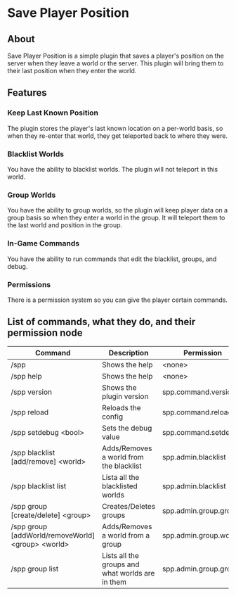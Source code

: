 # Save Player Position
## About
Save Player Position is a simple plugin that saves a player's position on the server when they leave a world or the server. This plugin will bring them to their last position when they enter the world.
## Features
### Keep Last Known Position
The plugin stores the player's last known location on a per-world basis, so when they re-enter that world, they get teleported back to where they were.
### Blacklist Worlds
You have the ability to blacklist worlds. The plugin will not teleport in this world.
### Group Worlds
You have the ability to group worlds, so the plugin will keep player data on a group basis so when they enter a world in the group. It will teleport them to the last world and position in the group.
### In-Game Commands
You have the ability to run commands that edit the blacklist, groups, and debug.
### Permissions
There is a permission system so you can give the player certain commands.
## List of commands, what they do, and their permission node
| Command | Description | Permission |
|---------|-------------|------------|
| /spp | Shows the help | \<none\> |
| /spp help | Shows the help | \<none\> |
| /spp version | Shows the plugin version | spp.command.version |
| /spp reload | Reloads the config | spp.command.reload |
| /spp setdebug \<bool\> | Sets the debug value | spp.command.setdebug |
| /spp blacklist [add/remove] \<world\> | Adds/Removes a world from the blacklist | spp.admin.blacklist |
| /spp blacklist list | Lista all the blacklisted worlds | spp.admin.blacklist |
| /spp group [create/delete] \<group\> | Creates/Deletes groups | spp.admin.group.groups |
| /spp group [addWorld/removeWorld] \<group\> \<world\> | Adds/Removes a world from a group | spp.admin.group.worlds |
| /spp group list | Lists all the groups and what worlds are in them | spp.admin.group.groups |
